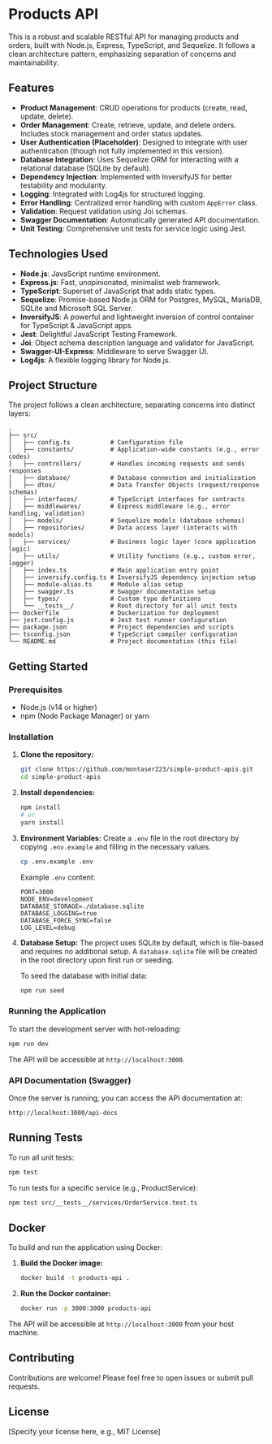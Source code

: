 # Products API

This is a robust and scalable RESTful API for managing products and orders, built with Node.js, Express, TypeScript, and Sequelize. It follows a clean architecture pattern, emphasizing separation of concerns and maintainability.

## Features

- **Product Management**: CRUD operations for products (create, read, update, delete).
- **Order Management**: Create, retrieve, update, and delete orders. Includes stock management and order status updates.
- **User Authentication (Placeholder)**: Designed to integrate with user authentication (though not fully implemented in this version).
- **Database Integration**: Uses Sequelize ORM for interacting with a relational database (SQLite by default).
- **Dependency Injection**: Implemented with InversifyJS for better testability and modularity.
- **Logging**: Integrated with Log4js for structured logging.
- **Error Handling**: Centralized error handling with custom `AppError` class.
- **Validation**: Request validation using Joi schemas.
- **Swagger Documentation**: Automatically generated API documentation.
- **Unit Testing**: Comprehensive unit tests for service logic using Jest.

## Technologies Used

- **Node.js**: JavaScript runtime environment.
- **Express.js**: Fast, unopinionated, minimalist web framework.
- **TypeScript**: Superset of JavaScript that adds static types.
- **Sequelize**: Promise-based Node.js ORM for Postgres, MySQL, MariaDB, SQLite and Microsoft SQL Server.
- **InversifyJS**: A powerful and lightweight inversion of control container for TypeScript & JavaScript apps.
- **Jest**: Delightful JavaScript Testing Framework.
- **Joi**: Object schema description language and validator for JavaScript.
- **Swagger-UI-Express**: Middleware to serve Swagger UI.
- **Log4js**: A flexible logging library for Node.js.

## Project Structure

The project follows a clean architecture, separating concerns into distinct layers:

```
.
├── src/
│   ├── config.ts           # Configuration file
│   ├── constants/          # Application-wide constants (e.g., error codes)
│   ├── controllers/        # Handles incoming requests and sends responses
│   ├── database/           # Database connection and initialization
│   ├── dtos/               # Data Transfer Objects (request/response schemas)
│   ├── interfaces/         # TypeScript interfaces for contracts
│   ├── middlewares/        # Express middleware (e.g., error handling, validation)
│   ├── models/             # Sequelize models (database schemas)
│   ├── repositories/       # Data access layer (interacts with models)
│   ├── services/           # Business logic layer (core application logic)
│   ├── utils/              # Utility functions (e.g., custom error, logger)
│   ├── index.ts            # Main application entry point
│   ├── inversify.config.ts # InversifyJS dependency injection setup
│   ├── module-alias.ts     # Module alias setup
│   ├── swagger.ts          # Swagger documentation setup
│   ├── types/              # Custom type definitions
│   └── __tests__/          # Root directory for all unit tests
├── Dockerfile              # Dockerization for deployment
├── jest.config.js          # Jest test runner configuration
├── package.json            # Project dependencies and scripts
├── tsconfig.json           # TypeScript compiler configuration
└── README.md               # Project documentation (this file)
```

## Getting Started

### Prerequisites

- Node.js (v14 or higher)
- npm (Node Package Manager) or yarn

### Installation

1. **Clone the repository:**
   ```bash
   git clone https://github.com/montaser223/simple-product-apis.git
   cd simple-product-apis
   ```

2. **Install dependencies:**
   ```bash
   npm install
   # or
   yarn install
   ```

3. **Environment Variables:**
   Create a `.env` file in the root directory by copying `.env.example` and filling in the necessary values.

   ```bash
   cp .env.example .env
   ```

   Example `.env` content:
   ```
   PORT=3000
   NODE_ENV=development
   DATABASE_STORAGE=./database.sqlite
   DATABASE_LOGGING=true
   DATABASE_FORCE_SYNC=false
   LOG_LEVEL=debug
   ```

4. **Database Setup:**
   The project uses SQLite by default, which is file-based and requires no additional setup. A `database.sqlite` file will be created in the root directory upon first run or seeding.

   To seed the database with initial data:
   ```bash
   npm run seed
   ```

### Running the Application

To start the development server with hot-reloading:

```bash
npm run dev
```

The API will be accessible at `http://localhost:3000`.

### API Documentation (Swagger)

Once the server is running, you can access the API documentation at:

`http://localhost:3000/api-docs`

## Running Tests

To run all unit tests:

```bash
npm test
```

To run tests for a specific service (e.g., ProductService):

```bash
npm test src/__tests__/services/OrderService.test.ts
```

## Docker

To build and run the application using Docker:

1. **Build the Docker image:**
   ```bash
   docker build -t products-api .
   ```

2. **Run the Docker container:**
   ```bash
   docker run -p 3000:3000 products-api
   ```

The API will be accessible at `http://localhost:3000` from your host machine.

## Contributing

Contributions are welcome! Please feel free to open issues or submit pull requests.

## License

[Specify your license here, e.g., MIT License]
